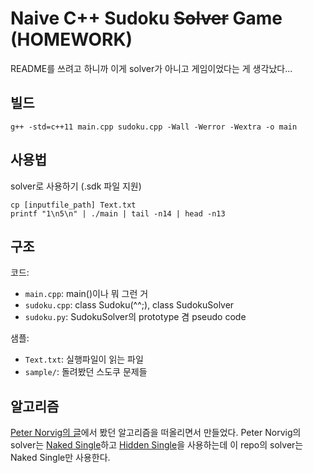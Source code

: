 # Naive C++ Sudoku ~~Solver~~ Game (HOMEWORK)
README를 쓰려고 하니까 이게 solver가 아니고 게임이었다는 게 생각났다...

## 빌드
```
g++ -std=c++11 main.cpp sudoku.cpp -Wall -Werror -Wextra -o main
```

## 사용법
solver로 사용하기 (.sdk 파일 지원)
```
cp [inputfile_path] Text.txt
printf "1\n5\n" | ./main | tail -n14 | head -n13
```

## 구조
코드:

* `main.cpp`: main()이나 뭐 그런 거
* `sudoku.cpp`: class Sudoku(^^;), class SudokuSolver
* `sudoku.py`: SudokuSolver의 prototype 겸 pseudo code

샘플:

* `Text.txt`: 실행파일이 읽는 파일
* `sample/`: 돌려봤던 스도쿠 문제들

## 알고리즘
[Peter Norvig의 글](http://norvig.com/sudoku.html)에서 봤던 알고리즘을 떠올리면서 만들었다. Peter Norvig의 solver는 [Naked Single](http://sudopedia.enjoysudoku.com/Naked_Single.html)하고 [Hidden Single](http://sudopedia.enjoysudoku.com/Hidden_Single.html)을 사용하는데 이 repo의 solver는 Naked Single만 사용한다.
